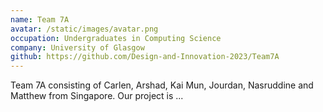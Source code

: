 ```yaml
---
name: Team 7A
avatar: /static/images/avatar.png
occupation: Undergraduates in Computing Science
company: University of Glasgow
github: https://github.com/Design-and-Innovation-2023/Team7A
---
```


Team 7A consisting of Carlen, Arshad, Kai Mun, Jourdan, Nasruddine and Matthew from Singapore. Our project is ...
